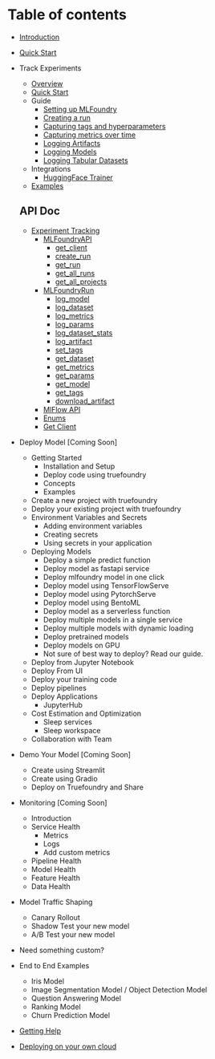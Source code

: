 # Table of contents

* [Introduction](introduction.md)
* [Quick Start](quick-start.md)
* Track Experiments
  * [Overview](experiment-tracking/README.md)
  * [Quick Start](experiment-tracking/quick-start.md)
  * Guide
    * [Setting up MLFoundry](experiment-tracking/guides/experiment_tracking/setup.md)
    * [Creating a run](experiment-tracking/guides/experiment_tracking/run.md)
    * [Capturing tags and hyperparameters](experiment-tracking/guides/experiment_tracking/tags_and_params.md)
    * [Capturing metrics over time](experiment-tracking/guides/experiment_tracking/metrics.md)
    * [Logging Artifacts](experiment-tracking/guides/experiment_tracking/artifacts.md)
    * [Logging Models](experiment-tracking/guides/experiment_tracking/models.md)
    * [Logging Tabular Datasets](experiment-tracking/guides/experiment_tracking/tabular_datasets.md)
  * Integrations
    * [HuggingFace Trainer](experiment-tracking/guides/integrations/hf_trainer.md)
  * [Examples](experiment-tracking/examples.md)

  ## API Doc
  * [Experiment Tracking](experiment-tracking/api-doc//README.md)
    * [MLFoundryAPI](experiment-tracking/api-doc//mlfoundryapi/README.md)
      * [get\_client](experiment-tracking/api-doc//mlfoundryapi/get_client.md)
      * [create\_run](experiment-tracking/api-doc//mlfoundryapi/create_run.md)
      * [get\_run](experiment-tracking/api-doc//mlfoundryapi/get_run.md)
      * [get\_all\_runs](experiment-tracking/api-doc//mlfoundryapi/get_all_runs.md)
      * [get\_all\_projects](experiment-tracking/api-doc//mlfoundryapi/get_all_projects.md)
    * [MLFoundryRun](experiment-tracking/api-doc//mlfoundryrun/README.md)
      * [log\_model](experiment-tracking/api-doc//mlfoundryrun/log_model.md)
      * [log\_dataset](experiment-tracking/api-doc//mlfoundryrun/log_dataset.md)
      * [log\_metrics](experiment-tracking/api-doc//mlfoundryrun/log_metrics.md)
      * [log\_params](experiment-tracking/api-doc//mlfoundryrun/log_params.md)
      * [log\_dataset\_stats](experiment-tracking/api-doc//mlfoundryrun/log_dataset_stats.md)
      * [log\_artifact](experiment-tracking/api-doc//mlfoundryrun/log_artifact.md)
      * [set\_tags](experiment-tracking/api-doc//mlfoundryrun/set_tags.md)
      * [get\_dataset](experiment-tracking/api-doc//mlfoundryrun/get_dataset.md)
      * [get\_metrics](experiment-tracking/api-doc//mlfoundryrun/get_metrics.md)
      * [get\_params](experiment-tracking/api-doc//mlfoundryrun/get_params.md)
      * [get\_model](experiment-tracking/api-doc//mlfoundryrun/get_model.md)
      * [get\_tags](experiment-tracking/api-doc//mlfoundryrun/get_tags.md)
      * [download\_artifact](experiment-tracking/api-doc//mlfoundryrun/download_artifact.md)
    * [MlFlow API](experiment-tracking/api-doc//mlflow-api.md)
    * [Enums](experiment-tracking/api-doc//enums.md)
    * [Get Client](experiment-tracking/api-doc//get_client.md)

* Deploy Model [Coming Soon]
  * Getting Started
    * Installation and Setup
    * Deploy code using truefoundry
    * Concepts 
    * Examples
  * Create a new project with truefoundry
  * Deploy your existing project with truefoundry
  * Environment Variables and Secrets
    * Adding environment variables
    * Creating secrets
    * Using secrets in your application
  * Deploying Models
    * Deploy a simple predict function
    * Deploy model as fastapi service
    * Deploy mlfoundry model in one click
    * Deploy model using TensorFlowServe
    * Deploy model using PytorchServe
    * Deploy model using BentoML
    * Deploy model as a serverless function
    * Deploy multiple models in a single service
    * Deploy multiple models with dynamic loading
    * Deploy pretrained models
    * Deploy models on GPU
    * Not sure of best way to deploy? Read our guide.
  * Deploy from Jupyter Notebook
  * Deploy From UI
  * Deploy your training code
  * Deploy pipelines
  * Deploy Applications
    * JupyterHub
  * Cost Estimation and Optimization
    * Sleep services
    * Sleep workspace
  * Collaboration with Team
* Demo Your Model [Coming Soon]
  * Create using Streamlit
  * Create using Gradio
  * Deploy on Truefoundry and Share
* Monitoring  [Coming Soon]
  * Introduction
  * Service Health
    * Metrics
    * Logs 
    * Add custom metrics
  * Pipeline Health
  * Model Health
  * Feature Health
  * Data Health
* Model Traffic Shaping
  * Canary Rollout
  * Shadow Test your new model
  * A/B Test your new model
* Need something custom? 
* End to End Examples
  * Iris Model
  * Image Segmentation Model / Object Detection Model
  * Question Answering Model
  * Ranking Model
  * Churn Prediction Model
* [Getting Help](getting-help.md)
* [Deploying on your own cloud](deploy-on-own-cloud/getting-started.md)

